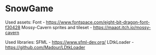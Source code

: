 # SnowGame

Used assets:
Font - https://www.fontspace.com/eight-bit-dragon-font-f30428
Mossy-Cavern sprites and tileset - https://maaot.itch.io/mossy-cavern

Used libraries:
SFML - https://www.sfml-dev.org/
LDtkLoader - https://github.com/Madour/LDtkLoader
